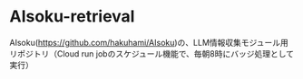 # AIsoku-retrieval

AIsoku(https://github.com/hakuhami/AIsoku)の、LLM情報収集モジュール用リポジトリ（Cloud run jobのスケジュール機能で、毎朝8時にバッジ処理として実行）
